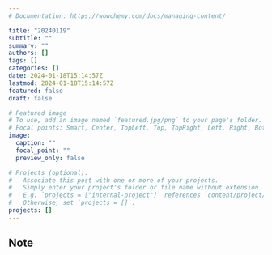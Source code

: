 ```yaml
---
# Documentation: https://wowchemy.com/docs/managing-content/

title: "20240119"
subtitle: ""
summary: ""
authors: []
tags: []
categories: []
date: 2024-01-18T15:14:57Z
lastmod: 2024-01-18T15:14:57Z
featured: false
draft: false

# Featured image
# To use, add an image named `featured.jpg/png` to your page's folder.
# Focal points: Smart, Center, TopLeft, Top, TopRight, Left, Right, BottomLeft, Bottom, BottomRight.
image:
  caption: ""
  focal_point: ""
  preview_only: false

# Projects (optional).
#   Associate this post with one or more of your projects.
#   Simply enter your project's folder or file name without extension.
#   E.g. `projects = ["internal-project"]` references `content/project/deep-learning/index.md`.
#   Otherwise, set `projects = []`.
projects: []
---
```


## Note

